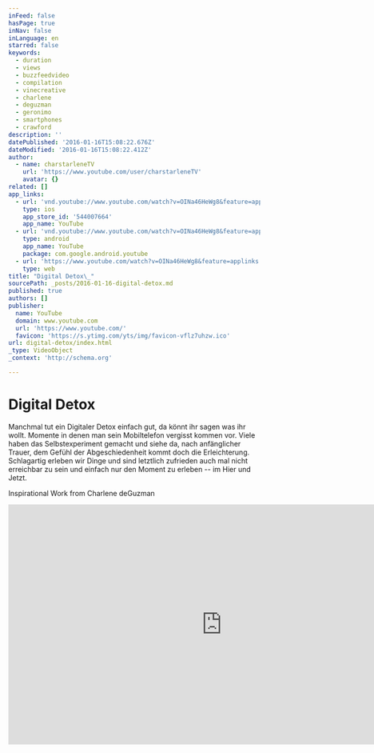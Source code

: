 ```yaml
---
inFeed: false
hasPage: true
inNav: false
inLanguage: en
starred: false
keywords:
  - duration
  - views
  - buzzfeedvideo
  - compilation
  - vinecreative
  - charlene
  - deguzman
  - geronimo
  - smartphones
  - crawford
description: ''
datePublished: '2016-01-16T15:08:22.676Z'
dateModified: '2016-01-16T15:08:22.412Z'
author:
  - name: charstarleneTV
    url: 'https://www.youtube.com/user/charstarleneTV'
    avatar: {}
related: []
app_links:
  - url: 'vnd.youtube://www.youtube.com/watch?v=OINa46HeWg8&feature=applinks'
    type: ios
    app_store_id: '544007664'
    app_name: YouTube
  - url: 'vnd.youtube://www.youtube.com/watch?v=OINa46HeWg8&feature=applinks'
    type: android
    app_name: YouTube
    package: com.google.android.youtube
  - url: 'https://www.youtube.com/watch?v=OINa46HeWg8&feature=applinks'
    type: web
title: "Digital Detox\_"
sourcePath: _posts/2016-01-16-digital-detox.md
published: true
authors: []
publisher:
  name: YouTube
  domain: www.youtube.com
  url: 'https://www.youtube.com/'
  favicon: 'https://s.ytimg.com/yts/img/favicon-vflz7uhzw.ico'
url: digital-detox/index.html
_type: VideoObject
_context: 'http://schema.org'

---
```

# Digital Detox 

Manchmal tut ein Digitaler Detox einfach gut, da könnt ihr sagen was ihr wollt. Momente in denen man sein Mobiltelefon vergisst kommen vor. Viele haben das Selbstexperiment gemacht und siehe da, nach anfänglicher Trauer, dem Gefühl der Abgeschiedenheit kommt doch die Erleichterung. Schlagartig erleben wir Dinge und sind letztlich zufrieden auch mal nicht erreichbar zu sein und  einfach nur den Moment zu erleben -- im Hier und Jetzt.

Inspirational Work from Charlene deGuzman

<iframe src="https://cdn.embedly.com/widgets/media.html?src=https%3A%2F%2Fwww.youtube.com%2Fembed%2FOINa46HeWg8%3Ffeature%3Doembed&amp;url=https%3A%2F%2Fwww.youtube.com%2Fwatch%3Fv%3DOINa46HeWg8%26feature%3Dyoutu.be&amp;image=https%3A%2F%2Fi.ytimg.com%2Fvi%2FOINa46HeWg8%2Fhqdefault.jpg&amp;key=b7d04c9b404c499eba89ee7072e1c4f7&amp;type=text%2Fhtml&amp;schema=youtube" width="854" height="480" scrolling="no" frameborder="0" allowfullscreen="allowfullscreen" style=""></iframe>
